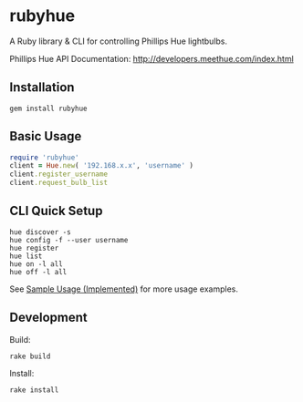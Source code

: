 rubyhue
========
A Ruby library & CLI for controlling Phillips Hue lightbulbs.

Phillips Hue API Documentation: http://developers.meethue.com/index.html

Installation
----
```
gem install rubyhue
```

Basic Usage
-----
```ruby
require 'rubyhue'
client = Hue.new( '192.168.x.x', 'username' )
client.register_username
client.request_bulb_list
```

CLI Quick Setup
----

```
hue discover -s
hue config -f --user username
hue register
hue list
hue on -l all
hue off -l all
```

See [Sample Usage (Implemented)](https://github.com/turnerba/rubyhue/wiki/Sample-Usage-(Implemented)) for more usage examples.

Development
-----
Build:
```
rake build
```

Install:
```
rake install
```

